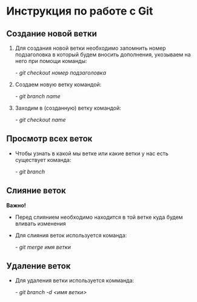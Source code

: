 # Инструкция по работе с Git 

## Создание новой ветки

1. Для создания новой ветки необходимо запомнить номер подзаголовка в который будем вносить дополнения, укозываем на него при помощи команды:
    
     *- git checkout номер подзаголовка*

2. Создаем новую ветку командой: 

     *- git branch name*

3. Заходим в (созданную) ветку командой: 
     
     *- git checkout name*

## Просмотр всех веток
* Чтобы узнать в какой мы ветке или какие ветки у нас есть существует команда:

     *- git branch*

## Слияние веток

**Важно!**
* Перед слиянием необходимо находится в той ветке куда будем вливать изменения

* Для слияния веток используется команда: 

    *- git merge имя ветки*

## Удаление веток

* Для удаления ветки используется комманда:

     *- git branch -d <имя ветки>*








